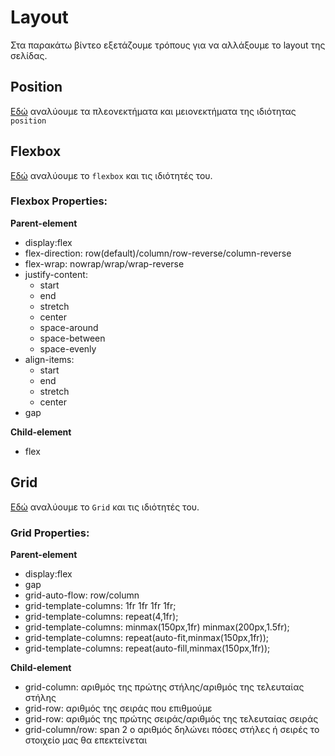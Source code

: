 # Layout

Στα παρακάτω βίντεο εξετάζουμε τρόπους για να αλλάξουμε το layout της σελίδας.

## Position

[Εδώ](https://youtu.be/A_gnxwoovE8) αναλύουμε τα πλεονεκτήματα και μειονεκτήματα της ιδιότητας `position`

## Flexbox

[Εδώ](https://youtu.be/a72nYJdCzNI) αναλύουμε το `flexbox` και τις ιδιότητές του.

### Flexbox Properties:

**Parent-element**

- display:flex
- flex-direction: row(default)/column/row-reverse/column-reverse
- flex-wrap: nowrap/wrap/wrap-reverse
- justify-content:
  - start
  - end
  - stretch
  - center
  - space-around
  - space-between
  - space-evenly
- align-items:
  - start
  - end
  - stretch
  - center
- gap

**Child-element**

- flex

## Grid

[Εδώ](https://youtu.be/kRXqiUq4HME) αναλύουμε το `Grid` και τις ιδιότητές του.

### Grid Properties:

**Parent-element**

- display:flex
- gap
- grid-auto-flow: row/column
- grid-template-columns: 1fr 1fr 1fr 1fr;
- grid-template-columns: repeat(4,1fr);
- grid-template-columns:
  minmax(150px,1fr) minmax(200px,1.5fr);
- grid-template-columns:
  repeat(auto-fit,minmax(150px,1fr));
- grid-template-columns:
  repeat(auto-fill,minmax(150px,1fr));

**Child-element**

- grid-column: αριθμός της πρώτης στήλης/αριθμός της τελευταίας στήλης
- grid-row: αριθμός της σειράς που επιθμούμε
- grid-row: αριθμός της πρώτης σειράς/αριθμός της τελευταίας σειράς
- grid-column/row: span 2
  ο αριθμός δηλώνει πόσες στήλες ή σειρές το στοιχείο μας θα επεκτείνεται
